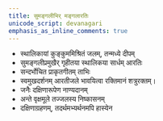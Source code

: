 ```yaml
---
title: सुमङ्गलीभिर् मङ्गलारतिः
unicode_script: devanagari
emphasis_as_inline_comments: true
---
```


- स्थालिकायां कुङ्कुममिश्रितं जलम्, तन्मध्ये दीपम्
- सुमङ्गलीप्रमुखैर् गृहीतया स्थालिकया सार्धम् आरतिः
- सन्दर्भोचित प्राकृतगीतम् ताभिः
- स्वमुखदर्शनम् आरतीजले भावयित्वा रक्तिमानं शत्रुरक्तम्।
- जनैः दक्षिणारूपेण नाण्यदानम्
- अन्ते वृक्षमूले तज्जलस्य निष्कासनम्
- दक्षिणाग्रहणम्, तदर्थमभ्यर्थनमपि हास्येन
